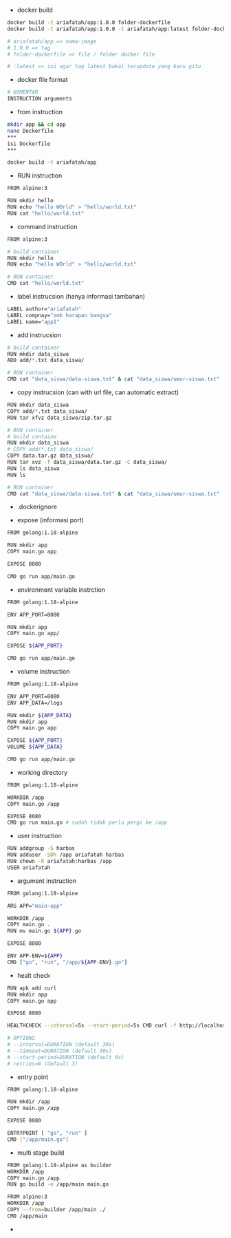 - docker build
```bash
docker build -t ariafatah/app:1.0.0 folder-dockerfile
docker build -t ariafatah/app:1.0.0 -t ariafatah/app:latest folder-dockerfile

# ariafatah/app => nama-image
# 1.0.0 => tag
# folder-dockerfile => file / folder docker file

# :latest => ini agar tag latest bakal terupdate yang baru gitu
```

- docker file format
```bash
# KOMENTAR
INSTRUCTION arguments
```

- from instruction
```bash
mkdir app && cd app
nano Dockerfile
***
isi Dockerfile
***

docker build -t ariafatah/app 
```

- RUN instruction
```bash
FROM alpine:3

RUN mkdir hello
RUN echo "hello WOrld" > "hello/world.txt"
RUN cat "hello/world.txt"
```

- command instruction
```bash
FROM alpine:3

# build container
RUN mkdir hello
RUN echo "hello WOrld" > "hello/world.txt"

# RUN container
CMD cat "hello/world.txt"
```

- label instrucsion (hanya informasi tambahan)
```bash
LABEL author="ariafatah"
LABEL compnay="smk harapan bangsa"
LABEL name="app1"
```

- add instrucsion
```bash
# build container
RUN mkdir data_siswa
ADD add/*.txt data_siswa/

# RUN container
CMD cat "data_siswa/data-siswa.txt" & cat "data_siswa/umur-siswa.txt"
```

- copy instrucsion (can with url file, can automatic extract)
```bash
RUN mkdir data_siswa
COPY add/*.txt data_siswa/
RUN tar xfvz data_siswa/zip.tar.gz

# RUN container
# build containe
RUN mkdir data_siswa
# COPY add/*.txt data_siswa/
COPY data.tar.gz data_siswa/
RUN tar xvz -f data_siswa/data.tar.gz -C data_siswa/
RUN ls data_siswa
RUN ls

# RUN container
CMD cat "data_siswa/data-siswa.txt" & cat "data_siswa/umur-siswa.txt"
```

- .dockerignore

- expose (informasi port)
```bash
FROM golang:1.18-alpine

RUN mkdir app
COPY main.go app

EXPOSE 8080

CMD go run app/main.go
```

- environment variable instrction
```bash
FROM golang:1.18-alpine

ENV APP_PORT=8080

RUN mkdir app
COPY main.go app/

EXPOSE ${APP_PORT}

CMD go run app/main.go
```

- volume instruction
```bash
FROM golang:1.18-alpine

ENV APP_PORT=8080
ENV APP_DATA=/logs

RUN mkdir ${APP_DATA}
RUN mkdir app
COPY main.go app

EXPOSE ${APP_PORT}
VOLUME ${APP_DATA}

CMD go run app/main.go
```

- working directory
```bash
FROM golang:1.18-alpine

WORKDIR /app
COPY main.go /app

EXPOSE 8080
CMD go run main.go # sudah tidak perlu pergi ke /app
```

- user instruction
```bash
RUN addgroup -S harbas
RUN adduser -SDh /app ariafatah harbas
RUN chown -R ariafatah:harbas /app
USER ariafatah
```

- argument instruction
```bash
FROM golang:1.18-alpine

ARG APP="main-app"

WORKDIR /app
COPY main.go .
RUN mv main.go ${APP}.go

EXPOSE 8080

ENV APP-ENV=${APP}
CMD ["go", "run", "/app/${APP-ENV}.go"]
```

- healt check
```bash
RUN apk add curl
RUN mkdir app
COPY main.go app

EXPOSE 8080

HEALTHCHECK --interval=5s --start-period=5s CMD curl -f http://localhost:8080/health

# OPTIONS
# --interval=DURATION (default 30s)
# --timeout=DURATION (default 30s)
# --start-period=DURATION (default 0s)
# retries=N (default 3)
```

- entry point
```bash
FROM golang:1.18-alpine

RUN mkdir /app
COPY main.go /app

EXPOSE 8080

ENTRYPOINT [ "go", "run" ]
CMD ["/app/main.go"]
```

- multi stage build
```bash
FROM golang:1.18-alpine as builder
WORKDIR /app
COPY main.go /app
RUN go build -o /app/main main.go

FROM alpine:3
WORKDIR /app
COPY --from=builder /app/main ./
CMD /app/main
```

- 